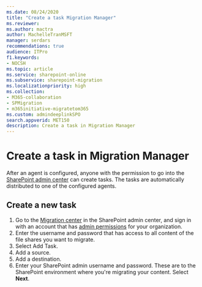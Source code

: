 ```yaml
---
ms.date: 08/24/2020
title: "Create a task Migration Manager"
ms.reviewer: 
ms.author: mactra
author: MachelleTranMSFT
manager: serdars
recommendations: true
audience: ITPro
f1.keywords:
- NOCSH
ms.topic: article
ms.service: sharepoint-online
ms.subservice: sharepoint-migration
ms.localizationpriority: high
ms.collection: 
- M365-collaboration
- SPMigration
- m365initiative-migratetom365
ms.custom: admindeeplinkSPO
search.appverid: MET150
description: Create a task in Migration Manager
---
```


# Create a task in Migration Manager

After an agent is configured, anyone with the permission to go into the <a href="https://go.microsoft.com/fwlink/?linkid=2185219" target="_blank">SharePoint admin center</a> can create tasks. The tasks are automatically distributed to one of the configured agents.



## Create a new task

1. Go to the <a href="https://go.microsoft.com/fwlink/?linkid=2185075" target="_blank">Migration center</a> in the SharePoint admin center, and sign in with an account that has [admin permissions](/sharepoint/sharepoint-admin-role) for your organization.
2. Enter the username and password that has access to all content of the file shares you want to migrate.
3. Select Add Task.
4. Add a source.
5. Add a destination.
6. Enter your SharePoint admin username and password. These are to the SharePoint environment where you're migrating your content. Select **Next**.


